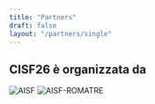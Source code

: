 ```yaml
---
title: "Partners"
draft: false
layout: "/partners/single"
---
```


## CISF26 è organizzata da <br />

![AISF](/itcorner/images/partners/logo_aisf.webp)
![AISF-ROMATRE](/itcorner/images/partners/logo_aisf_romatre.webp)